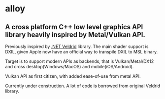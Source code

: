 # alloy
## A cross platform C++ low level graphics API library heavily inspired by Metal/Vulkan API.

Previously inspired by [.NET Veldrid](https://github.com/mellinoe/veldrid) library. The main shader support is DXIL, given Apple now have an official way to transpile DXIL to MSL binary.

Target is to support modern APIs as backends, that is Vulkan/Metal/DX12 and cross desktop(Windows/MacOS) and mobile(iOS/Android).

Vulkan API as first citizen, with added ease-of-use from metal API.

Currently under construction. A lot of code is borrowed from original Veldrid library.
